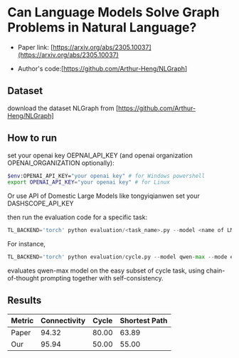 # Can Language Models Solve Graph Problems in Natural Language?

- Paper link: [https://arxiv.org/abs/2305.10037](https://arxiv.org/abs/2305.10037)

- Author's code:[https://github.com/Arthur-Heng/NLGraph]

## Dataset

download the dataset NLGraph from [https://github.com/Arthur-Heng/NLGraph]

## How to run

set your openai key OEPNAI_API_KEY (and openai organization OPENAI_ORGANIZATION optionally):

```bash
$env:OPENAI_API_KEY="your openai key" # for Windows powershell
export OPENAI_API_KEY="your openai key" # for Linux
```

Or use API of Domestic Large Models like tongyiqianwen
set your DASHSCOPE_API_KEY

then run the evaluation code for a specific task:

```python
TL_BACKEND='torch' python evaluation/<task_name>.py --model <name of LM> --mode <difficulty_mode> --prompt <prompting technique> --T <temperature> --token <max number of token> --SC <whether to use self-consistency> --SC_num <sampling number for SC>
```

For instance,

```python
TL_BACKEND='torch' python evaluation/cycle.py --model qwen-max --mode easy --prompt CoT --SC 1 --SC_num 5
```

evaluates qwen-max model on the easy subset of cycle task, using chain-of-thought prompting together with self-consistency.

## Results

| Metric | Connectivity | Cycle | Shortest Path |
| ------ | ------------ | ----- | ------------- |
| Paper  | 94.32        | 80.00 | 63.89         |
| Our    | 95.94        | 50.00 | 55.00         |
